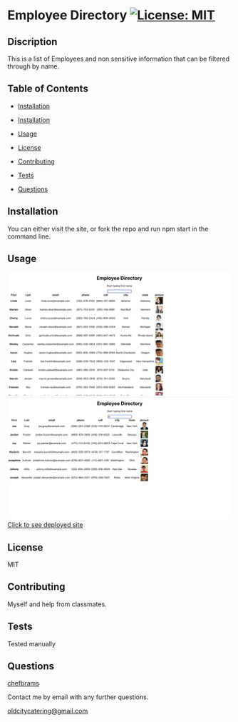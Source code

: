 # Employee Directory [![License: MIT](https://img.shields.io/badge/License-MIT-yellow.svg)](https://opensource.org/licenses/MIT)
        
## Discription 
This is a list of Employees and non sensitive information that can be filtered through by name.
        
## Table of Contents 
* [Installation](#Installation)
        
* [Installation](#Installation)
        
* [Usage](#Usage)
        
* [License](#License)
        
* [Contributing](#Contributing)
        
* [Tests](#Tests)
        
* [Questions](#Questions)
        
## Installation 
You can either visit the site, or fork the repo and run npm start in the command line.
        
## Usage 
![](SS2.PNG)
![](SS1.PNG)
[Click to see deployed site](https://employeedirectory-333.herokuapp.com/)
        
## License 
MIT
        
## Contributing 
Myself and help from classmates.

        
## Tests 
Tested manually
        
## Questions 
[chefbrams](https://github.com/chefbrams)
         
Contact me by email with any further questions.
        
oldcitycatering@gmail.com  

        